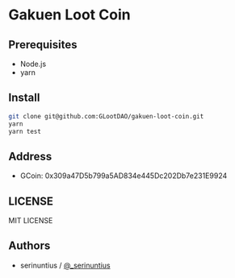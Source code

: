 # Gakuen Loot Coin

## Prerequisites
- Node.js
- yarn

## Install
```bash
git clone git@github.com:GLootDAO/gakuen-loot-coin.git
yarn
yarn test
```

## Address
- GCoin: 0x309a47D5b799a5AD834e445Dc202Db7e231E9924

## LICENSE
MIT LICENSE

## Authors
- serinuntius / [@_serinuntius](https://twitter.com/_serinuntius)

